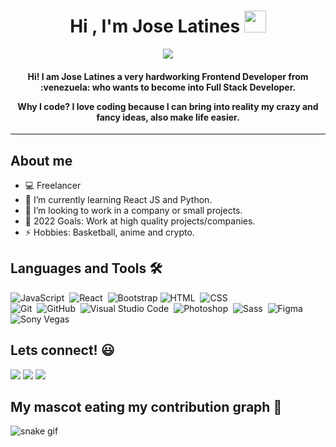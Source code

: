 <h1 align="center">Hi , I'm Jose Latines <img src="https://media.giphy.com/media/hvRJCLFzcasrR4ia7z/giphy.gif" width="35"></h1>
<p align="center">
  <a href="https://github.com/DenverCoder1/readme-typing-svg"><img src="https://readme-typing-svg.herokuapp.com?lines=Frontend+Web+Developer;React+Js+Developer;Always%20learning%20new%20things&center=true&width=500&height=50"></a>
</p>

<h4 align="center">Hi! I am Jose Latines a very hardworking  Frontend Developer from :venezuela: who wants to become into Full Stack Developer.

Why I code? I love coding because I can bring into reality my crazy and fancy ideas, also make life easier.</h4>

<hr/>

## About me
- 💻 Freelancer
- 🌱 I’m currently learning React JS and Python.
- 👯 I’m looking to work in a company or small projects.
- 🥅 2022 Goals: Work at high quality projects/companies.
- ⚡ Hobbies: Basketball, anime and crypto.

## Languages and Tools 🛠

![JavaScript](https://img.shields.io/badge/-JavaScript-05122A?style=flat&logo=javascript)&nbsp; 
![React](https://img.shields.io/badge/-React-05122A?style=flat&logo=react)&nbsp; 
![Bootstrap](https://img.shields.io/badge/-Bootstrap-05122A?style=flat&logo=bootstrap&logoColor=563D7C)
![HTML](https://img.shields.io/badge/-HTML-05122A?style=flat&logo=HTML5)&nbsp; 
![CSS](https://img.shields.io/badge/-CSS-05122A?style=flat&logo=CSS3&logoColor=1572B6)&nbsp; \
![Git](https://img.shields.io/badge/-Git-05122A?style=flat&logo=git)&nbsp; 
![GitHub](https://img.shields.io/badge/-GitHub-05122A?style=flat&logo=github)&nbsp; 
![Visual Studio Code](https://img.shields.io/badge/-Visual%20Studio%20Code-05122A?style=flat&logo=visual-studio-code&logoColor=007ACC)&nbsp; 
![Photoshop](https://img.shields.io/badge/-Photoshop-05122A?style=flat&logo=adobe-photoshop)&nbsp;
![Sass](https://img.shields.io/badge/-Sass-05122A?style=flat&logo=sass)&nbsp;
![Figma](https://img.shields.io/badge/-Figma-05122A?style=flat&logo=figma)&nbsp;
![Sony Vegas](https://img.shields.io/badge/-Vegas-05122A?style=flat&logo=vegas)&nbsp;

## Lets connect! 😃

<p>
<a href="mailto:joselatines33@gmail.com"><img src="https://img.shields.io/badge/-joselatines33@gmail.com-black?logo=gmail&style=flat-square"/></a>
<a href="https://www.linkedin.com/in/jose-latines/"><img src="https://img.shields.io/badge/-joselatines-blue?logo=linkedin&style=flat-square"></a>
 <a href="https://linktr.ee/joselatines"><img src="https://img.shields.io/badge/-joselatines-black?logo=linktree&style=flat-square"></a>
</p>

## My mascot eating my contribution graph 🐍 
![snake gif](https://github.com/joselatines/joselatines/blob/output/github-contribution-grid-snake.gif)
